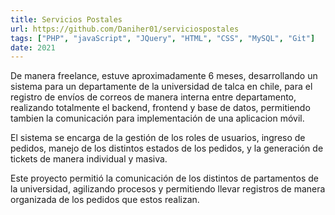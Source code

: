```yaml
---
title: Servicios Postales
url: https://github.com/Daniher01/serviciospostales
tags: ["PHP", "javaScript", "JQuery", "HTML", "CSS", "MySQL", "Git"]
date: 2021
---
```


De manera freelance, estuve aproximadamente 6 meses, desarrollando un sistema para un departamente de la universidad de talca en chile, para el registro de envíos de correos de manera interna entre departamento, realizando totalmente el backend, frontend y base de datos, permitiendo tambien la comunicación para implementación de una aplicacion móvil.

El sistema se encarga de la gestión de los roles de usuarios, ingreso de pedidos, manejo de los distintos estados de los pedidos, y la generación de tickets de manera individual y masiva.

Este proyecto permitió la comunicación de los distintos de partamentos de la universidad, agilizando procesos y permitiendo llevar registros de manera organizada de los pedidos que estos realizan.

